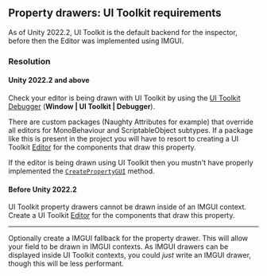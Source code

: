 ## Property drawers: UI Toolkit requirements

As of Unity 2022.2, UI Toolkit is the default backend for the inspector, before then the Editor was implemented using IMGUI.

### Resolution

#### Unity 2022.2 and above

Check your editor is being drawn with UI Toolkit by using the [UI Toolkit Debugger](https://docs.unity3d.com/Manual/UIE-ui-debugger.html) (**Window | UI Toolkit | Debugger**).  

There are custom packages (Naughty Attributes for example) that override all editors for MonoBehaviour and ScriptableObject subtypes. If a package like this is present in the project you will have to resort to creating a UI Toolkit [Editor](https://docs.unity3d.com/ScriptReference/Editor.html) for the components that draw this property.

If the editor is being drawn using UI Toolkit then you mustn't have properly implemented the [`CreatePropertyGUI`](https://docs.unity3d.com/ScriptReference/PropertyDrawer.CreatePropertyGUI.html) method. 

#### Before Unity 2022.2

UI Toolkit property drawers cannot be drawn inside of an IMGUI context. Create a UI Toolkit [Editor](https://docs.unity3d.com/ScriptReference/Editor.html) for the components that draw this property.  

---

Optionally create a IMGUI fallback for the property drawer. This will allow your field to be drawn in IMGUI contexts. As IMGUI drawers can be displayed inside UI Toolkit contexts, you could _just_ write an IMGUI drawer, though this will be less performant.